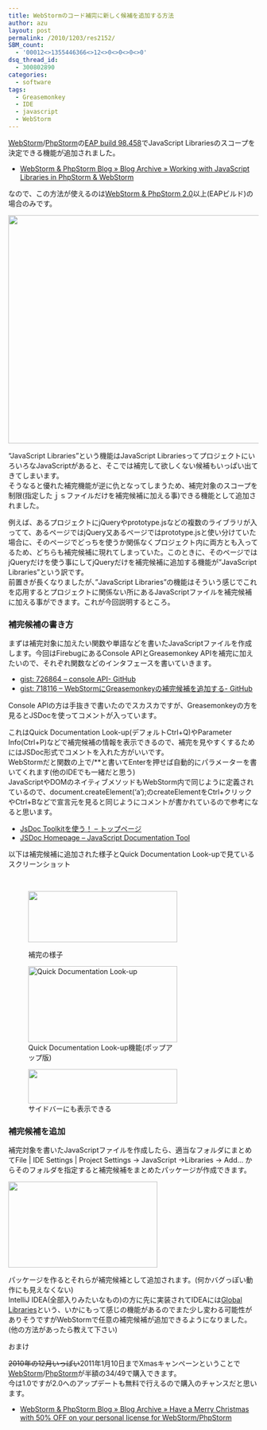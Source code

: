 ```yaml
---
title: WebStormのコード補完に新しく候補を追加する方法
author: azu
layout: post
permalink: /2010/1203/res2152/
SBM_count:
  - '00012<>1355446366<>12<>0<>0<>0<>0'
dsq_thread_id:
  - 300802890
categories:
  - software
tags:
  - Greasemonkey
  - IDE
  - javascript
  - WebStorm
---
```

[WebStorm][1]/[PhpStorm][2]の[EAP build 98.458][3]でJavaScript Librariesのスコープを決定できる機能が追加されました。

*   [WebStorm & PhpStorm Blog » Blog Archive » Working with JavaScript Libraries in PhpStorm & WebStorm][4]

なので、この方法が使えるのは[WebStorm & PhpStorm 2.0][5]以上(EAPビルド)の場合のみです。

<!--more-->

  
[<img class="alignnone size-full wp-image-2153" title="JS_libraries" src="http://wordpress.local/wp-content/uploads/2010/12/JS_libraries.png" alt="" width="604" height="459" />][6]

&#8220;JavaScript Libraries&#8221;という機能はJavaScript LibrariesってプロジェクトにいろいろなJavaScriptがあると、そこでは補完して欲しくない候補もいっぱい出てきてしまいます。  
そうなると優れた補完機能が逆に仇となってしまうため、補完対象のスコープを制限(指定したｊｓファイルだけを補完候補に加える事)できる機能として追加されました。

例えば、あるプロジェクトにjQueryやprototype.jsなどの複数のライブラリが入ってて、あるページではjQuery又あるページではprototype.jsと使い分けていた場合に、そのページでどっちを使うか関係なくプロジェクト内に両方とも入ってるため、どちらも補完候補に現れてしまっていた。このときに、そのページではjQueryだけを使う事にしてjQueryだけを補完候補に追加する機能が&#8221;JavaScript Libraries&#8221;という訳です。  
前置きが長くなりましたが、&#8221;JavaScript Libraries&#8221;の機能はそういう感じでこれを応用するとプロジェクトに関係ない所にあるJavaScriptファイルを補完候補に加える事ができます。これが今回説明するところ。

### 補完候補の書き方

まずは補完対象に加えたい関数や単語などを書いたJavaScriptファイルを作成します。今回はFirebugにあるConsole APIとGreasemonkey APIを補完に加えたいので、それぞれ関数などのインタフェースを書いていきます。

*   [gist: 726864 &#8211; console API- GitHub][7]
*   [gist: 718116 &#8211; WebStormにGreasemonkeyの補完候補を追加する- GitHub][8]

Console APIの方は手抜きで書いたのでスカスカですが、Greasemonkeyの方を見るとJSDocを使ってコメントが入っています。



これはQuick Documentation Look-up(デフォルトCtrl+Q)やParameter Info(Ctrl+P)などで補完候補の情報を表示できるので、補完を見やすくするためにはJSDoc形式でコメントを入れた方がいいです。  
WebStormだと関数の上で/**と書いてEnterを押せば自動的にパラメーターを書いてくれます(他のIDEでも一緒だと思う)  
JavaScriptやDOMのネイティブメソッドもWebStorm内で同じように定義されているので、document.createElement(&#8216;a&#8217;);のcreateElementをCtrl+クリックやCtrl+Bなどで宣言元を見ると同じようにコメントが書かれているので参考になると思います。

*   [JsDoc Toolkitを使う！ &#8211; トップページ][9]
*   [JSDoc Homepage &#8211; JavaScript Documentation Tool][10]

以下は補完候補に追加された様子とQuick Documentation Look-upで見ているスクリーンショット

<br class="spacer_" /><figure id="attachment_2154" style="width: 300px;" class="wp-caption alignnone">

[<img class="size-medium wp-image-2154" title="ss-2010-12-03-5" src="http://wordpress.local/wp-content/uploads/2010/12/ss-2010-12-03-5-300x103.png" alt="" width="300" height="103" />][11]<figcaption class="wp-caption-text">補完の様子</figcaption></figure> <figure id="attachment_2155" style="width: 300px;" class="wp-caption alignnone">[<img class="size-medium wp-image-2155" title="ss-2010-12-03-6" src="http://wordpress.local/wp-content/uploads/2010/12/ss-2010-12-03-6-300x153.png" alt="Quick Documentation Look-up" width="300" height="153" />][12]<figcaption class="wp-caption-text">Quick Documentation Look-up機能(ポップアップ版)</figcaption></figure> <figure id="attachment_2156" style="width: 300px;" class="wp-caption alignnone">[<img class="size-medium wp-image-2156" title="ss-2010-12-03-7" src="http://wordpress.local/wp-content/uploads/2010/12/ss-2010-12-03-7-300x69.png" alt="" width="300" height="69" />][13]<figcaption class="wp-caption-text">サイドバーにも表示できる</figcaption></figure> 
### 補完候補を追加

補完対象を書いたJavaScriptファイルを作成したら、適当なフォルダにまとめてFile | IDE Settings | Project Settings -> JavaScript ->Libraries -> Add… からそのフォルダを指定すると補完候補をまとめたパッケージが作成できます。

[<img class="alignnone size-medium wp-image-2157" title="ss-2010-12-03-4" src="http://wordpress.local/wp-content/uploads/2010/12/ss-2010-12-03-4-300x173.png" alt="" width="300" height="173" />][14]

パッケージを作るとそれらが補完候補として追加されます。(何かバグっぽい動作にも見えなくない)  
IntelliJ IDEA(全部入りみたいなもの)の方に先に実装されてIDEAには[Global Libraries][15]という、いかにもって感じの機能があるのでまた少し変わる可能性がありそうですがWebStormで任意の補完候補が追加できるようになりました。  
(他の方法があったら教えて下さい)

おまけ

<span style="text-decoration: line-through;">2010年の12月いっぱい</span>2011年1月10日までXmasキャンペーンということで[WebStorm][16]/[PhpStorm][17]が半額の$34/$49で購入できます。  
今は1.0ですが2.0へのアップデートも無料で行えるので購入のチャンスだと思います。

*   [WebStorm & PhpStorm Blog » Blog Archive » Have a Merry Christmas with 50% OFF on your personal license for WebStorm/PhpStorm][18]

 [1]: http://www.jetbrains.com/webstorm/
 [2]: http://www.jetbrains.com/phpstorm/
 [3]: http://blogs.jetbrains.com/webide/2010/11/phpstorm-webstorm-2-0-eap-build-98-458/
 [4]: http://blogs.jetbrains.com/webide/2010/11/working-with-javascript-libraries-in-phpstorm-webstorm/
 [5]: http://confluence.jetbrains.net/display/WI/Web+IDE+EAP
 [6]: http://wordpress.local/wp-content/uploads/2010/12/JS_libraries.png
 [7]: https://gist.github.com/726864
 [8]: https://gist.github.com/718116
 [9]: http://www12.atwiki.jp/aias-jsdoctoolkit/pages/1.html
 [10]: http://jsdoc.sourceforge.net/
 [11]: http://wordpress.local/wp-content/uploads/2010/12/ss-2010-12-03-5.png
 [12]: http://wordpress.local/wp-content/uploads/2010/12/ss-2010-12-03-6.png
 [13]: http://wordpress.local/wp-content/uploads/2010/12/ss-2010-12-03-7.png
 [14]: http://wordpress.local/wp-content/uploads/2010/12/ss-2010-12-03-4.png
 [15]: http://blogs.jetbrains.com/idea/2010/11/javascript-libraries-in-intellij-idea-10/?utm_source=feedburner&utm_medium=feed&utm_campaign=Feed:%20jetbrains_intellijidea%20%28JetBrains%20IntelliJ%20IDEA%20Blog%29&utm_content=Google%20Reader
 [16]: http://www.jetbrains.com/webstorm/buy/index.jsp
 [17]: http://www.jetbrains.com/phpstorm/buy/index.jsp
 [18]: http://blogs.jetbrains.com/webide/2010/11/have-a-merry-christmas-with-50-off-on-your-personal-license-for-webstormphpstorm/